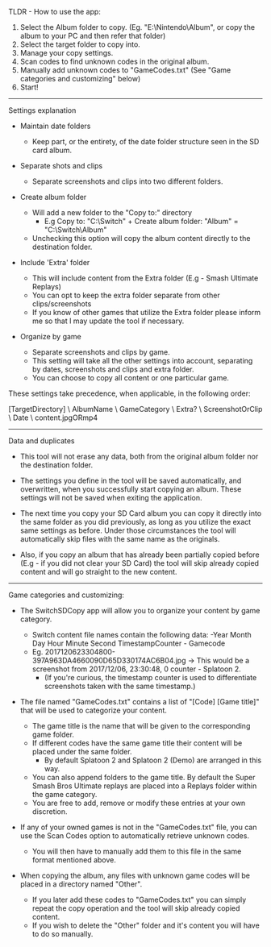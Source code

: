 TLDR - How to use the app:

1. Select the Album folder to copy. (Eg. "E:\Nintendo\Album", or copy the album to your PC and then refer that folder)
2. Select the target folder to copy into.
3. Manage your copy settings.
4. Scan codes to find unknown codes in the original album.
5. Manually add unknown codes to "GameCodes.txt" (See "Game categories and customizing" below)
6. Start!

____

Settings explanation

* Maintain date folders
	- Keep part, or the entirety, of the date folder structure seen in the SD card album.

* Separate shots and clips
	- Separate screenshots and clips into two different folders.

* Create album folder
	- Will add a new folder to the "Copy to:" directory
		- E.g Copy to: "C:\Switch" + Create album folder: "Album" = "C:\Switch\Album"
	- Unchecking this option will copy the album content directly to the destination folder.

* Include 'Extra' folder
	- This will include content from the Extra folder (E.g - Smash Ultimate Replays)
	- You can opt to keep the extra folder separate from other clips/screenshots
	- If you know of other games that utilize the Extra folder please inform me so that I may update the tool if necessary.

* Organize by game
	- Separate screenshots and clips by game.
	- This setting will take all the other settings into account, separating by dates, screenshots and clips and extra folder.
	- You can choose to copy all content or one particular game.


These settings take precedence, when applicable, in the following order:

[TargetDirectory] \ AlbumName \ GameCategory \ Extra? \ ScreenshotOrClip \ Date \ content.jpgORmp4

____

Data and duplicates

* This tool will not erase any data, both from the original album folder nor the destination folder.

* The settings you define in the tool will be saved automatically, and overwritten, when you successfully start copying an album.
	These settings will not be saved when exiting the application.

* The next time you copy your SD Card album you can copy it directly into the same folder as you did previously, as long as you utilize the exact same settings as before. Under those circumstances the tool will automatically skip files with the same name as the originals.

* Also, if you copy an album that has already been partially copied before (E.g - if you did not clear your SD Card) the tool will skip already copied content and will go straight to the new content.

____

Game categories and customizing:

* The SwitchSDCopy app will allow you to organize your content by game category.
	- Switch content file names contain the following data:
		-Year Month Day Hour Minute Second TimestampCounter - Gamecode
	- Eg. 2017120623304800-397A963DA4660090D65D330174AC6B04.jpg -> This would be a screenshot from 2017/12/06, 23:30:48, 0 counter - Splatoon 2.
		- (If you're curious, the timestamp counter is used to differentiate screenshots taken with the same timestamp.)

* The file named "GameCodes.txt" contains a list of "[Code] [Game title]" that will be used to categorize your content.
	- The game title is the name that will be given to the corresponding game folder.
  	- If different codes have the same game title their content will be placed under the same folder.
		- By default Splatoon 2 and Splatoon 2 (Demo) are arranged in this way.
	- You can also append folders to the game title. By default the Super Smash Bros Ultimate replays are placed into a Replays folder within the game category.
	- You are free to add, remove or modify these entries at your own discretion.

* If any of your owned games is not in the "GameCodes.txt" file, you can use the Scan Codes option to automatically retrieve unknown codes.
	- You will then have to manually add them to this file in the same format mentioned above.

* When copying the album, any files with unknown game codes will be placed in a directory named "Other".
	- If you later add these codes to "GameCodes.txt" you can simply repeat the copy operation and the tool will skip already copied content.
	- If you wish to delete the "Other" folder and it's content you will have to do so manually.
